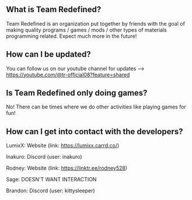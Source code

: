 ## What is Team Redefined?

Team Redefined is an organization put together by friends with the goal of making quality programs / games / mods / other types of materials programming related.
Expect much more in the future!


## How can I be updated?

You can follow us on our youtube channel for updates --> https://youtube.com/@tr-official08?feature=shared


## Is Team Redefined only doing games?

No! 
There can be times where we do other activities like playing games for fun! 


## How can I get into contact with the developers?


LumixX: Website (link: https://lumixx.carrd.co/)

Inakuro: Discord (user: inakuro)

Rodney: Website (link: https://linktr.ee/rodney528)

Sage: DOESN'T WANT INTERACTION 

Brandon: Discord (user: kittysleeper)
